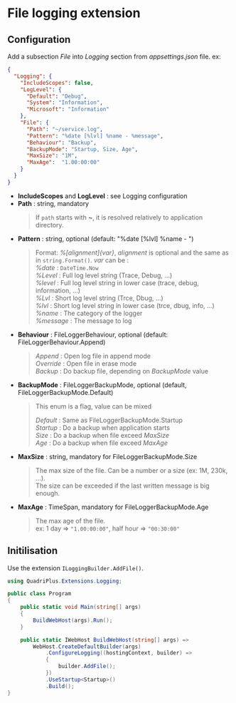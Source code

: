 # File logging extension

## Configuration

Add a subsection *File* into *Logging* section from *appsettings.json* file.
ex:
```json
{
  "Logging": {
    "IncludeScopes": false,
    "LogLevel": {
      "Default": "Debug",
      "System": "Information",
      "Microsoft": "Information"
    },
    "File": {
      "Path": "~/service.log",
      "Pattern": "%date [%lvl] %name - %message",
      "Behaviour": "Backup",
      "BackupMode": "Startup, Size, Age",
      "MaxSize": "1M",
      "MaxAge":  "1.00:00:00"
    }
  }
}
```

 - **IncludeScopes** and **LogLevel** : see Logging configuration
 - **Path** : string, mandatory
   > If `path` starts with **~**, it is resolved relatively to application directory.
 - **Pattern** : string, optional (default: "%date [%lvl] %name - ")
   > Format: *%[alignment]{var}*, *alignment* is optional and the same as in `string.Format()`. *var* can be :  
   > *%date* : `DateTime.Now`  
   > *%Level* : Full log level string (Trace, Debug, ...)  
   > *%level* : Full log level string in lower case (trace, debug, information, ...)  
   > *%Lvl* : Short log level string (Trce, Dbug, ...)  
   > *%lvl* : Short log level string in lower case (trce, dbug, info, ...)  
   > *%name* : The category of the logger  
   > *%message* : The message to log
 - **Behaviour** : FileLoggerBehaviour, optional (default: FileLoggerBehaviour.Append)
   > *Append* : Open log file in append mode  
   > *Override* : Open file in erase mode  
   > *Backup* : Do backup file, depending on *BackupMode* value
 - **BackupMode** : FileLoggerBackupMode, optional (default, FileLoggerBackupMode.Default)
   > This enum is a flag, value can be mixed
   > 
   > *Default* : Same as FileLoggerBackupMode.Startup  
   > *Startup* : Do a backup when application starts  
   > *Size* : Do a backup when file exceed *MaxSize*  
   > *Age* : Do a backup when file exceed *MaxAge*
 - **MaxSize** : string, mandatory for FileLoggerBackupMode.Size
   > The max size of the file. Can be a number or a size (ex: 1M, 230k, ...).  
   > The size can be exceeded if the last written message is big enough.
 - **MaxAge** : TimeSpan, mandatory for FileLoggerBackupMode.Age
   > The max age of the file.  
   > ex: 1 day => `"1.00:00:00"`, half hour => `"00:30:00"`

## Initilisation

Use the extension `ILoggingBuilder.AddFile()`.

```c#
using QuadriPlus.Extensions.Logging;

public class Program
{
    public static void Main(string[] args)
    {
        BuildWebHost(args).Run();
    }

    public static IWebHost BuildWebHost(string[] args) =>
        WebHost.CreateDefaultBuilder(args)
            .ConfigureLogging((hostingContext, builder) =>
            {
                builder.AddFile();
            })
            .UseStartup<Startup>()
            .Build();
}
```